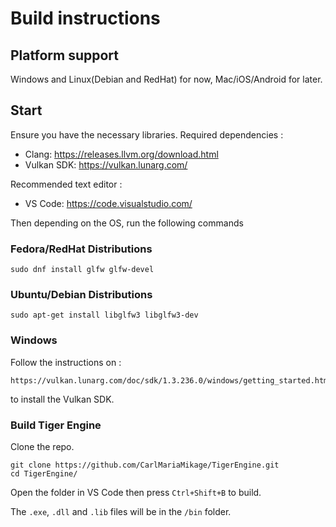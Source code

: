 # Build instructions
## Platform support
Windows and Linux(Debian and RedHat) for now, Mac/iOS/Android for later.

## Start

Ensure you have the necessary libraries. Required dependencies :
- Clang: https://releases.llvm.org/download.html
- Vulkan SDK: https://vulkan.lunarg.com/
    
Recommended text editor :
- VS Code: https://code.visualstudio.com/

Then depending on the OS, run the following commands
### Fedora/RedHat Distributions 

```
sudo dnf install glfw glfw-devel
```

### Ubuntu/Debian Distributions 

```
sudo apt-get install libglfw3 libglfw3-dev
```

### Windows

Follow the instructions on : 

    https://vulkan.lunarg.com/doc/sdk/1.3.236.0/windows/getting_started.html

to install the Vulkan SDK. 

### Build Tiger Engine

Clone the repo.

```
git clone https://github.com/CarlMariaMikage/TigerEngine.git
cd TigerEngine/
```

Open the folder in VS Code then press ```Ctrl+Shift+B``` to build.

The ```.exe```, ```.dll``` and ```.lib``` files will be in the ```/bin``` folder.